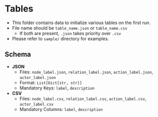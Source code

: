 # Tables

* This folder contains data to initialize various tables on the first run.
* File name should be `table_name.json` or `table_name.csv`
  - If both are present, `.json` takes priority over `.csv`
* Please refer to `sample/` directory for examples.

## Schema

* **JSON**
  - Files: `node_label.json`, `relation_label.json`, `action_label.json`, `actor_label.json`
  - Format: `List[Dict[str, str]]`
  - Mandatory Keys: `label`, `description`
* **CSV**
  - Files: `node_label.csv`, `relation_label.csv`, `action_label.csv`, `actor_label.csv`
  - Mandatory Columns: `label`, `description`

